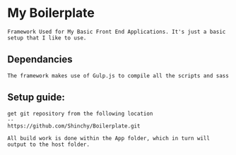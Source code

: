 # My Boilerplate

	Framework Used for My Basic Front End Applications. It's just a basic setup that I like to use.

## Dependancies

	The framework makes use of Gulp.js to compile all the scripts and sass



## Setup guide:

	get git repository from the following location
	--
	https://github.com/Shinchy/Boilerplate.git

	All build work is done within the App folder, which in turn will output to the host folder.